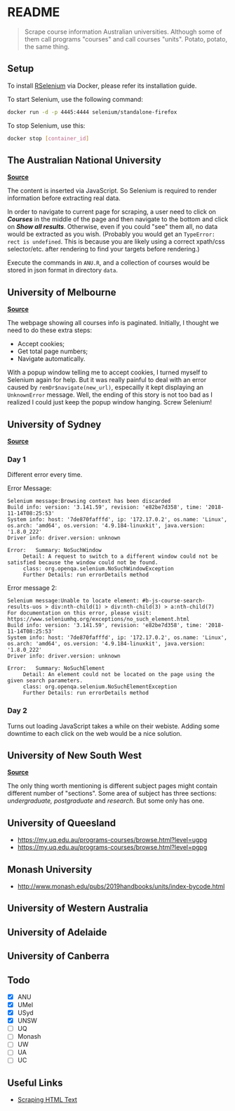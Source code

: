 # README

> Scrape course information Australian universities. Although some of them call programs "courses" and call courses "units". Potato, potato, the same thing.

## Setup

To install [RSelenium](https://github.com/ropensci/RSelenium) via Docker, please refer its installation guide.

To start Selenium, use the following command:

```bash
docker run -d -p 4445:4444 selenium/standalone-firefox
```

To stop Selenium, use this:

```bash
docker stop [container_id]
```

## The Australian National University

**[Source](https://programsandcourses.anu.edu.au/catalogue)**

The content is inserted via JavaScript. So Selenium is required to render information before extracting real data.

In order to navigate to current page for scraping, a user need to click on ***Courses*** in the middle of the page and then navigate to the bottom and click on ***Show all results***. Otherwise, even if you could "see" them all, no data would be extracted as you wish. (Probably you would get an `TypeError: rect is undefined`. This is because you are likely using a correct xpath/css selector/etc. after rendering to find your targets before rendering.)

Execute the commands in `ANU.R`, and a collection of courses would be stored in json format in directory `data`.

## University of Melbourne

**[Source](https://handbook.unimelb.edu.au/search?types%5B%5D=subject&year=2019&level_type%5B%5D=all&campus_and_attendance_mode%5B%5D=all&org_unit%5B%5D=all&page=1&sort=_score%7Cdesc)**

The webpage showing all courses info is paginated. Initially, I thought we need to do these extra steps:

- Accept cookies;
- Get total page numbers;
- Navigate automatically.

With a popup window telling me to accept cookies, I turned myself to Selenium again for help. But it was really painful to deal with an error caused by `remDr$navigate(new_url)`, especailly it kept displaying an `UnknownError` message. Well, the ending of this story is not too bad as I realized I could just keep the popup window hanging. Screw Selenium!

## University of Sydney

**[Source](https://sydney.edu.au/courses/search.html)**

### Day 1

Different error every time.

Error Message:

```
Selenium message:Browsing context has been discarded
Build info: version: '3.141.59', revision: 'e82be7d358', time: '2018-11-14T08:25:53'
System info: host: '7de870fafffd', ip: '172.17.0.2', os.name: 'Linux', os.arch: 'amd64', os.version: '4.9.184-linuxkit', java.version: '1.8.0_222'
Driver info: driver.version: unknown

Error: 	 Summary: NoSuchWindow
 	 Detail: A request to switch to a different window could not be satisfied because the window could not be found.
 	 class: org.openqa.selenium.NoSuchWindowException
	 Further Details: run errorDetails method
```

Error message 2:

```
Selenium message:Unable to locate element: #b-js-course-search-results-uos > div:nth-child(1) > div:nth-child(3) > a:nth-child(7)
For documentation on this error, please visit: https://www.seleniumhq.org/exceptions/no_such_element.html
Build info: version: '3.141.59', revision: 'e82be7d358', time: '2018-11-14T08:25:53'
System info: host: '7de870fafffd', ip: '172.17.0.2', os.name: 'Linux', os.arch: 'amd64', os.version: '4.9.184-linuxkit', java.version: '1.8.0_222'
Driver info: driver.version: unknown

Error: 	 Summary: NoSuchElement
 	 Detail: An element could not be located on the page using the given search parameters.
 	 class: org.openqa.selenium.NoSuchElementException
	 Further Details: run errorDetails method
```

### Day 2

Turns out loading JavaScript takes a while on their webiste. Adding some downtime to each click on the web would be a nice solution.

## University of New South West

**[Source](http://timetable.unsw.edu.au/2020/subjectSearch.html)**

The only thing worth mentioning is different subject pages might contain different number of "sections". Some area of subject has three sections: *undergraduate, postgraduate* and *research*. But some only has one.

## University of Queesland

- https://my.uq.edu.au/programs-courses/browse.html?level=ugpg
- https://my.uq.edu.au/programs-courses/browse.html?level=pgpg

## Monash University

- http://www.monash.edu/pubs/2019handbooks/units/index-bycode.html

## University of Western Australia

## University of Adelaide

## University of Canberra

## Todo

- [x] ANU
- [x] UMel
- [x] USyd
- [x] UNSW
- [ ] UQ
- [ ] Monash
- [ ] UW
- [ ] UA
- [ ] UC

## Useful Links

- [Scraping HTML Text](http://bradleyboehmke.github.io/2015/12/scraping-html-text.html)
